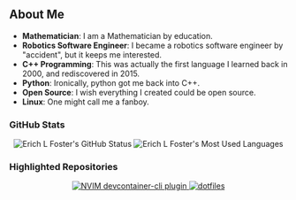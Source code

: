 ## About Me

- **Mathematician**: I am a Mathematician by education.
- **Robotics Software Engineer**: I became a robotics software engineer by "accident", but it keeps me interested.
- **C++ Programming**: This was actually the first language I learned back in 2000, and rediscovered in 2015.
- **Python**: Ironically, python got me back into C++.
- **Open Source**: I wish everything I created could be open source.
- **Linux**: One might call me a fanboy.

### GitHub Stats

<p align="center" >
    <a>
      <img src="https://github-readme-stats.vercel.app/api?username=erichlf&show_icons=true&include_all_commits=true&theme=algolia" alt="Erich L Foster's GitHub Status" />
    </a>
    <a>
      <img src="https://github-readme-stats.vercel.app/api/top-langs/?username=erichlf&layout=compact&theme=algolia&langs_count=8&hide=html,latex,tex" alt="Erich L Foster's Most Used Languages" />
    </a>
</p>

### Highlighted Repositories

<p align="center" >
    <a href="https://github.com/erichlf/devcontainer-cli.nvim">
      <img src="https://github-readme-stats.vercel.app/api/pin/?username=erichlf&repo=devcontainer-cli.nvim&theme=algolia" alt="NVIM devcontainer-cli plugin" />
    </a>
    <a href="https://github.com/erichlf/dotfiles">
      <img src="https://github-readme-stats.vercel.app/api/pin/?username=erichlf&repo=dotfiles&theme=algolia" alt="dotfiles" />
    </a>
</p>
